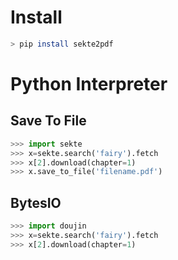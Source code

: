 # Install

```bash
> pip install sekte2pdf
```

# Python Interpreter
## Save To File
```python
>>> import sekte
>>> x=sekte.search('fairy').fetch
>>> x[2].download(chapter=1)
>>> x.save_to_file('filename.pdf')
```
 ## BytesIO
 ```python
 >>> import doujin
>>> x=sekte.search('fairy').fetch
>>> x[2].download(chapter=1)
```
